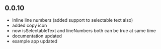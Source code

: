 ## 0.0.10

* Inline line numbers (added support to selectable text also)
* added copy icon
* now isSelectableText and lineNumbers both can be true at same time
* documentation updated
* example app updated
